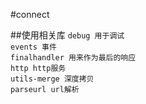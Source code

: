 #connect
  
##使用相关库
`debug 用于调试`  
`events 事件`  
`finalhandler 用来作为最后的响应`  
`http http服务`  
`utils-merge 深度拷贝`  
`parseurl url解析`
